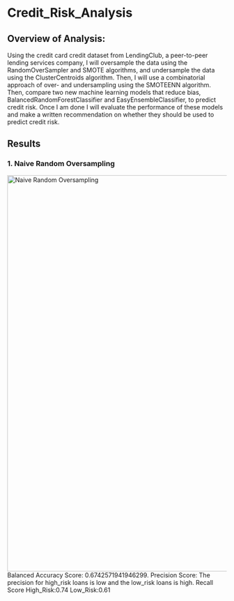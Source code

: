 # Credit_Risk_Analysis

## Overview of Analysis:

Using the credit card credit dataset from LendingClub, a peer-to-peer lending services company, I will oversample the data using the RandomOverSampler and SMOTE algorithms, and undersample the data using the ClusterCentroids algorithm. Then, I will use a combinatorial approach of over- and undersampling using the SMOTEENN algorithm. Then, compare two new machine learning models that reduce bias, BalancedRandomForestClassifier and EasyEnsembleClassifier, to predict credit risk. Once I am done I will evaluate the performance of these models and make a written recommendation on whether they should be used to predict credit risk.

## Results
### 1. Naive Random Oversampling
<img width="909" alt="Naive Random Oversampling" src="https://user-images.githubusercontent.com/98666231/172072117-50306e90-82b7-4e7f-bb5d-5425296f50f7.png">
Balanced Accuracy Score: 0.6742571941946299.
Precision Score: The precision for high_risk loans is low and the low_risk loans is high.
Recall Score
  High_Risk:0.74
  Low_Risk:0.61
  

